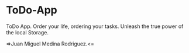 # ToDo-App

ToDo App. Order your life, ordering your tasks.
Unleash the true power of the local Storage.

=>Juan Miguel Medina Rodriguez.<=
